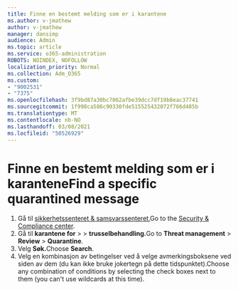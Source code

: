 ```yaml
---
title: Finne en bestemt melding som er i karantene
ms.author: v-jmathew
author: v-jmathew
manager: dansimp
audience: Admin
ms.topic: article
ms.service: o365-administration
ROBOTS: NOINDEX, NOFOLLOW
localization_priority: Normal
ms.collection: Adm_O365
ms.custom:
- "9002531"
- "7375"
ms.openlocfilehash: 3f9bd87a30bc7062afbe39dcc7df19b8eac37741
ms.sourcegitcommit: 1f998ca586c90330fde515525432072f766d485b
ms.translationtype: MT
ms.contentlocale: nb-NO
ms.lasthandoff: 03/08/2021
ms.locfileid: "50526929"
---
```

# <a name="find-a-specific-quarantined-message"></a><span data-ttu-id="6efcc-102">Finne en bestemt melding som er i karantene</span><span class="sxs-lookup"><span data-stu-id="6efcc-102">Find a specific quarantined message</span></span>

1. <span data-ttu-id="6efcc-103">Gå til [sikkerhetssenteret & samsvarssenteret.](https://go.microsoft.com/fwlink/p/?linkid=2077143)</span><span class="sxs-lookup"><span data-stu-id="6efcc-103">Go to the [Security & Compliance center](https://go.microsoft.com/fwlink/p/?linkid=2077143).</span></span>
2. <span data-ttu-id="6efcc-104">Gå til **karantene for**  >    >  **trusselbehandling.**</span><span class="sxs-lookup"><span data-stu-id="6efcc-104">Go to **Threat management** > **Review** > **Quarantine**.</span></span>
3. <span data-ttu-id="6efcc-105">Velg **Søk.**</span><span class="sxs-lookup"><span data-stu-id="6efcc-105">Choose **Search**.</span></span>
4. <span data-ttu-id="6efcc-106">Velg en kombinasjon av betingelser ved å velge avmerkingsboksene ved siden av dem (du kan ikke bruke jokertegn på dette tidspunktet).</span><span class="sxs-lookup"><span data-stu-id="6efcc-106">Choose any combination of conditions by selecting the check boxes next to them (you can't use wildcards at this time).</span></span>
